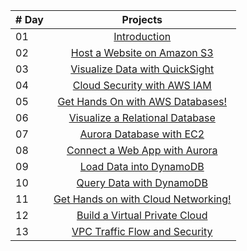 |# Day | Projects                                                    |
|------|:---------------------------------------------------------:|
| 01  |  [Introduction](./README.md)|
| 02  |  [Host a Website on Amazon S3](./Host%20a%20Website%20on%20Amazon%20S3.md)|
| 03  |  [Visualize Data with QuickSight](./Visualize%20data%20with%20QuickSight.md)|
| 04  |  [Cloud Security with AWS IAM](./Cloud%20Security%20with%20AWS%20IAM.md)|
| 05  |  [Get Hands On with AWS Databases!](./Get%20Hands%20On%20with%20AWS%20Databases.md)| 
| 06  |  [Visualize a Relational Database](./Visualize%20a%20Relational%20Database.md)|
| 07  |  [Aurora Database with EC2](./Aurora%20Database%20with%20EC2.md)|
| 08  |  [Connect a Web App with Aurora](./Connect%20a%20Web%20App%20with%20Aurora.md)|
| 09  |  [Load Data into DynamoDB](./Load%20Data%20into%20DynamoDB.md)|
| 10  |  [Query Data with DynamoDB](./Query%20Data%20with%20DynamoDB.md)|
| 11  |  [Get Hands on with Cloud Networking!](./Get%20Hands%20on%20with%20Cloud%20Networking!.md)|
| 12  |  [Build a Virtual Private Cloud](./Build%20a%20Virtual%20Private%20Cloud.md)|
| 13  |  [VPC Traffic Flow and Security](./VPC%20Traffic%20Flow%20and%20Security.md)|
